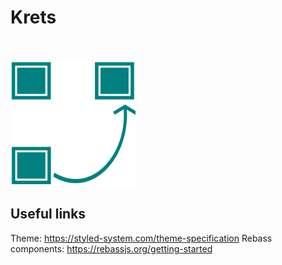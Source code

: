 # Krets 
</br></br>
<img width="200" alt="Logo" src="./public/logo.svg">
<!-- Trigering redeploy REMOVE ME -->

## Useful links
Theme: https://styled-system.com/theme-specification
Rebass components: https://rebassjs.org/getting-started
